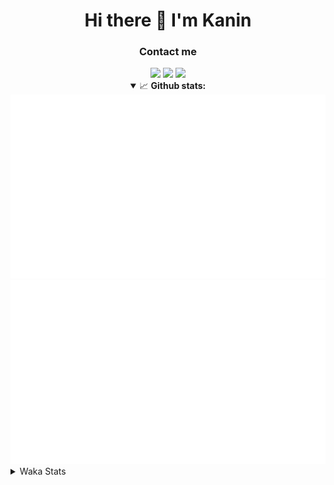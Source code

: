 <div align="center">
 <h1>Hi there 👋 I'm Kanin</h1>
 <h3>Contact me</h3>
 <a href="mailto:im@kanin.dev"><img src="https://img.shields.io/badge/gmail-%23D14836.svg?&style=for-the-badge&logo=gmail&logoColor=white"/></a>
 <a href="https://twitter.com/KaninDev"><img src="https://img.shields.io/badge/twitter-%231DA1F2.svg?&style=for-the-badge&logo=twitter&logoColor=white"/></a>
 <a href="https://www.linkedin.com/in/KaninDev"><img src="https://img.shields.io/badge/linkedin-%230077B5.svg?&style=for-the-badge&logo=linkedin&logoColor=white"/></a>
<details open>
  <summary>📈 <b>Github stats:</b></summary>
  <img src="https://github.com/Kanin/Kanin/blob/master/scripts/GitHubStats/generated/overview.svg"/>
  <img src="https://github.com/Kanin/Kanin/blob/master/scripts/GitHubStats/generated/languages.svg"/>
</details>
</div>

<details>
 <summary>Waka Stats</summary>

<!--START_SECTION:waka-->
![Code Time](http://img.shields.io/badge/Code%20Time-1%2C828%20hrs%2056%20mins-blue)

![Profile Views](http://img.shields.io/badge/Profile%20Views-1-blue)

![Lines of code](https://img.shields.io/badge/From%20Hello%20World%20I%27ve%20Written-21%20Thousand%20lines%20of%20code-blue)

**🐱 My GitHub Data** 

> 🏆 59 Contributions in the Year 2022
 > 
> 📦 83.4 kB Used in GitHub's Storage 
 > 
> 🚫 Not Opted to Hire
 > 
> 📜 13 Public Repositories 
 > 
> 🔑 9 Private Repositories  
 > 
**I'm an Early 🐤** 

```text
🌞 Morning    111 commits    ████░░░░░░░░░░░░░░░░░░░░░   17.34% 
🌆 Daytime    234 commits    █████████░░░░░░░░░░░░░░░░   36.56% 
🌃 Evening    151 commits    ██████░░░░░░░░░░░░░░░░░░░   23.59% 
🌙 Night      144 commits    █████░░░░░░░░░░░░░░░░░░░░   22.5%

```
📅 **I'm Most Productive on Monday** 

```text
Monday       119 commits    ████░░░░░░░░░░░░░░░░░░░░░   18.59% 
Tuesday      97 commits     ███░░░░░░░░░░░░░░░░░░░░░░   15.16% 
Wednesday    83 commits     ███░░░░░░░░░░░░░░░░░░░░░░   12.97% 
Thursday     75 commits     ███░░░░░░░░░░░░░░░░░░░░░░   11.72% 
Friday       95 commits     ███░░░░░░░░░░░░░░░░░░░░░░   14.84% 
Saturday     67 commits     ██░░░░░░░░░░░░░░░░░░░░░░░   10.47% 
Sunday       104 commits    ████░░░░░░░░░░░░░░░░░░░░░   16.25%

```


📊 **This Week I Spent My Time On** 

```text
⌚︎ Time Zone: America/New_York

💬 Programming Languages: 
Python                   8 hrs 49 mins       █████████████████████░░░░   86.33% 
virtualenv               43 mins             █░░░░░░░░░░░░░░░░░░░░░░░░   7.03% 
requirements.txt         13 mins             ░░░░░░░░░░░░░░░░░░░░░░░░░   2.21% 
GitIgnore file           6 mins              ░░░░░░░░░░░░░░░░░░░░░░░░░   1.04% 
Log File                 6 mins              ░░░░░░░░░░░░░░░░░░░░░░░░░   0.99%

🔥 Editors: 
PyCharm                  10 hrs 13 mins      █████████████████████████   100.0%

🐱‍💻 Projects: 
Adore                    4 hrs 7 mins        ██████████░░░░░░░░░░░░░░░   40.42% 
TomsBotPyCord            3 hrs 58 mins       █████████░░░░░░░░░░░░░░░░   38.87% 
OhioBot                  2 hrs 4 mins        █████░░░░░░░░░░░░░░░░░░░░   20.29% 
Unknown Project          2 mins              ░░░░░░░░░░░░░░░░░░░░░░░░░   0.35% 
Naila.py                 0 secs              ░░░░░░░░░░░░░░░░░░░░░░░░░   0.06%

💻 Operating System: 
Linux                    10 hrs 13 mins      █████████████████████████   100.0%

```

**I Mostly Code in Python** 

```text
Python                   23 repos            ███████████████████░░░░░░   76.67% 
JavaScript               3 repos             ██░░░░░░░░░░░░░░░░░░░░░░░   10.0% 
Java                     2 repos             █░░░░░░░░░░░░░░░░░░░░░░░░   6.67% 
Kotlin                   1 repo              ░░░░░░░░░░░░░░░░░░░░░░░░░   3.33% 
HTML                     1 repo              ░░░░░░░░░░░░░░░░░░░░░░░░░   3.33%

```


**Timeline**

![Chart not found](https://raw.githubusercontent.com/Kanin/Kanin/master/charts/bar_graph.png) 


 Last Updated on 29/01/2022 13:37:51 UTC
<!--END_SECTION:waka-->
</details>
